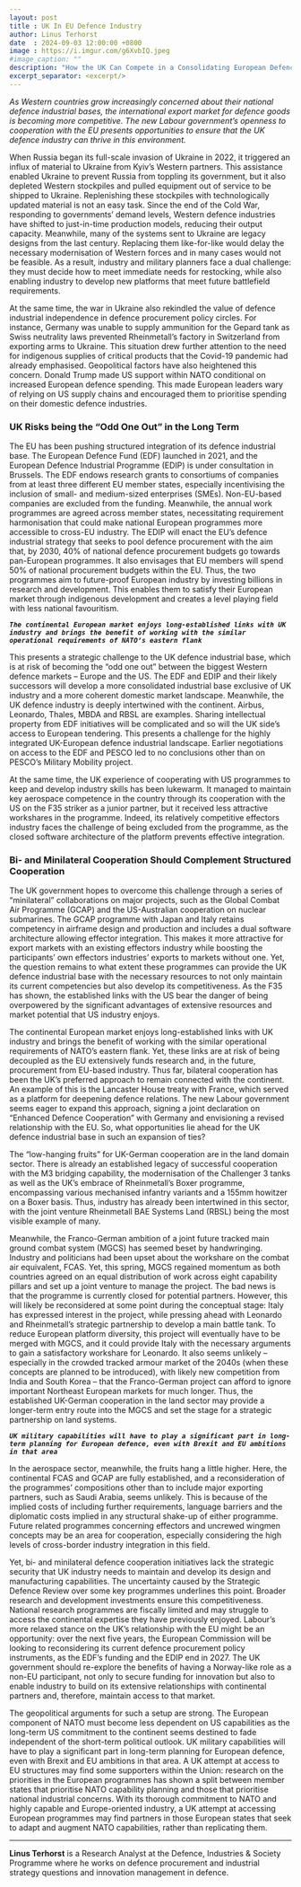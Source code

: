 ```yaml
---
layout: post
title : UK In EU Defence Industry
author: Linus Terhorst
date  : 2024-09-03 12:00:00 +0800
image : https://i.imgur.com/g6XvbIQ.jpeg
#image_caption: ""
description: "How the UK Can Compete in a Consolidating European Defence Industry"
excerpt_separator: <excerpt/>
---
```


_As Western countries grow increasingly concerned about their national defence industrial bases, the international export market for defence goods is becoming more competitive._ <excerpt/> _The new Labour government’s openness to cooperation with the EU presents opportunities to ensure that the UK defence industry can thrive in this environment._

When Russia began its full-scale invasion of Ukraine in 2022, it triggered an influx of material to Ukraine from Kyiv’s Western partners. This assistance enabled Ukraine to prevent Russia from toppling its government, but it also depleted Western stockpiles and pulled equipment out of service to be shipped to Ukraine. Replenishing these stockpiles with technologically updated material is not an easy task. Since the end of the Cold War, responding to governments’ demand levels, Western defence industries have shifted to just-in-time production models, reducing their output capacity. Meanwhile, many of the systems sent to Ukraine are legacy designs from the last century. Replacing them like-for-like would delay the necessary modernisation of Western forces and in many cases would not be feasible. As a result, industry and military planners face a dual challenge: they must decide how to meet immediate needs for restocking, while also enabling industry to develop new platforms that meet future battlefield requirements.

At the same time, the war in Ukraine also rekindled the value of defence industrial independence in defence procurement policy circles. For instance, Germany was unable to supply ammunition for the Gepard tank as Swiss neutrality laws prevented Rheinmetall’s factory in Switzerland from exporting arms to Ukraine. This situation drew further attention to the need for indigenous supplies of critical products that the Covid-19 pandemic had already emphasised. Geopolitical factors have also heightened this concern. Donald Trump made US support within NATO conditional on increased European defence spending. This made European leaders wary of relying on US supply chains and encouraged them to prioritise spending on their domestic defence industries.


### UK Risks being the “Odd One Out” in the Long Term

The EU has been pushing structured integration of its defence industrial base. The European Defence Fund (EDF) launched in 2021, and the European Defence Industrial Programme (EDIP) is under consultation in Brussels. The EDF endows research grants to consortiums of companies from at least three different EU member states, especially incentivising the inclusion of small- and medium-sized enterprises (SMEs). Non-EU-based companies are excluded from the funding. Meanwhile, the annual work programmes are agreed across member states, necessitating requirement harmonisation that could make national European programmes more accessible to cross-EU industry. The EDIP will enact the EU’s defence industrial strategy that seeks to pool defence procurement with the aim that, by 2030, 40% of national defence procurement budgets go towards pan-European programmes. It also envisages that EU members will spend 50% of national procurement budgets within the EU. Thus, the two programmes aim to future-proof European industry by investing billions in research and development. This enables them to satisfy their European market through indigenous development and creates a level playing field with less national favouritism.

___`The continental European market enjoys long-established links with UK industry and brings the benefit of working with the similar operational requirements of NATO’s eastern flank`___

This presents a strategic challenge to the UK defence industrial base, which is at risk of becoming the “odd one out” between the biggest Western defence markets – Europe and the US. The EDF and EDIP and their likely successors will develop a more consolidated industrial base exclusive of UK industry and a more coherent domestic market landscape. Meanwhile, the UK defence industry is deeply intertwined with the continent. Airbus, Leonardo, Thales, MBDA and RBSL are examples. Sharing intellectual property from EDF initiatives will be complicated and so will the UK side’s access to European tendering. This presents a challenge for the highly integrated UK-European defence industrial landscape. Earlier negotiations on access to the EDF and PESCO led to no conclusions other than on PESCO’s Military Mobility project.

At the same time, the UK experience of cooperating with US programmes to keep and develop industry skills has been lukewarm. It managed to maintain key aerospace competence in the country through its cooperation with the US on the F35 striker as a junior partner, but it received less attractive workshares in the programme. Indeed, its relatively competitive effectors industry faces the challenge of being excluded from the programme, as the closed software architecture of the platform prevents effective integration.


### Bi- and Minilateral Cooperation Should Complement Structured Cooperation

The UK government hopes to overcome this challenge through a series of “minilateral” collaborations on major projects, such as the Global Combat Air Programme (GCAP) and the US-Australian cooperation on nuclear submarines. The GCAP programme with Japan and Italy retains competency in airframe design and production and includes a dual software architecture allowing effector integration. This makes it more attractive for export markets with an existing effectors industry while boosting the participants’ own effectors industries’ exports to markets without one. Yet, the question remains to what extent these programmes can provide the UK defence industrial base with the necessary resources to not only maintain its current competencies but also develop its competitiveness. As the F35 has shown, the established links with the US bear the danger of being overpowered by the significant advantages of extensive resources and market potential that US industry enjoys.

The continental European market enjoys long-established links with UK industry and brings the benefit of working with the similar operational requirements of NATO’s eastern flank. Yet, these links are at risk of being decoupled as the EU extensively funds research and, in the future, procurement from EU-based industry. Thus far, bilateral cooperation has been the UK’s preferred approach to remain connected with the continent. An example of this is the Lancaster House treaty with France, which served as a platform for deepening defence relations. The new Labour government seems eager to expand this approach, signing a joint declaration on “Enhanced Defence Cooperation” with Germany and envisioning a revised relationship with the EU. So, what opportunities lie ahead for the UK defence industrial base in such an expansion of ties?

The “low-hanging fruits” for UK-German cooperation are in the land domain sector. There is already an established legacy of successful cooperation with the M3 bridging capability, the modernisation of the Challenger 3 tanks as well as the UK’s embrace of Rheinmetall’s Boxer programme, encompassing various mechanised infantry variants and a 155mm howitzer on a Boxer basis. Thus, industry has already been intertwined in this sector, with the joint venture Rheinmetall BAE Systems Land (RBSL) being the most visible example of many.

Meanwhile, the Franco-German ambition of a joint future tracked main ground combat system (MGCS) has seemed beset by handwringing. Industry and politicians had been upset about the workshare on the combat air equivalent, FCAS. Yet, this spring, MGCS regained momentum as both countries agreed on an equal distribution of work across eight capability pillars and set up a joint venture to manage the project. The bad news is that the programme is currently closed for potential partners. However, this will likely be reconsidered at some point during the conceptual stage: Italy has expressed interest in the project, while pressing ahead with Leonardo and Rheinmetall’s strategic partnership to develop a main battle tank. To reduce European platform diversity, this project will eventually have to be merged with MGCS, and it could provide Italy with the necessary arguments to gain a satisfactory workshare for Leonardo. It also seems unlikely – especially in the crowded tracked armour market of the 2040s (when these concepts are planned to be introduced), with likely new competition from India and South Korea – that the Franco-German project can afford to ignore important Northeast European markets for much longer. Thus, the established UK-German cooperation in the land sector may provide a longer-term entry route into the MGCS and set the stage for a strategic partnership on land systems.

___`UK military capabilities will have to play a significant part in long-term planning for European defence, even with Brexit and EU ambitions in that area`___

In the aerospace sector, meanwhile, the fruits hang a little higher. Here, the continental FCAS and GCAP are fully established, and a reconsideration of the programmes’ compositions other than to include major exporting partners, such as Saudi Arabia, seems unlikely. This is because of the implied costs of including further requirements, language barriers and the diplomatic costs implied in any structural shake-up of either programme. Future related programmes concerning effectors and uncrewed wingmen concepts may be an area for cooperation, especially considering the high levels of cross-border industry integration in this field.

Yet, bi- and minilateral defence cooperation initiatives lack the strategic security that UK industry needs to maintain and develop its design and manufacturing capabilities. The uncertainty caused by the Strategic Defence Review over some key programmes underlines this point. Broader research and development investments ensure this competitiveness. National research programmes are fiscally limited and may struggle to access the continental expertise they have previously enjoyed. Labour’s more relaxed stance on the UK’s relationship with the EU might be an opportunity: over the next five years, the European Commission will be looking to reconsidering its current defence procurement policy instruments, as the EDF’s funding and the EDIP end in 2027. The UK government should re-explore the benefits of having a Norway-like role as a non-EU participant, not only to secure funding for innovation but also to enable industry to build on its extensive relationships with continental partners and, therefore, maintain access to that market.

The geopolitical arguments for such a setup are strong. The European component of NATO must become less dependent on US capabilities as the long-term US commitment to the continent seems destined to fade independent of the short-term political outlook. UK military capabilities will have to play a significant part in long-term planning for European defence, even with Brexit and EU ambitions in that area. A UK attempt at access to EU structures may find some supporters within the Union: research on the priorities in the European programmes has shown a split between member states that prioritise NATO capability planning and those that prioritise national industrial concerns. With its thorough commitment to NATO and highly capable and Europe-oriented industry, a UK attempt at accessing European programmes may find partners in those European states that seek to adapt and augment NATO capabilities, rather than replicating them.

---

__Linus Terhorst__ is a Research Analyst at the Defence, Industries & Society Programme where he works on defence procurement and industrial strategy questions and innovation management in defence.
